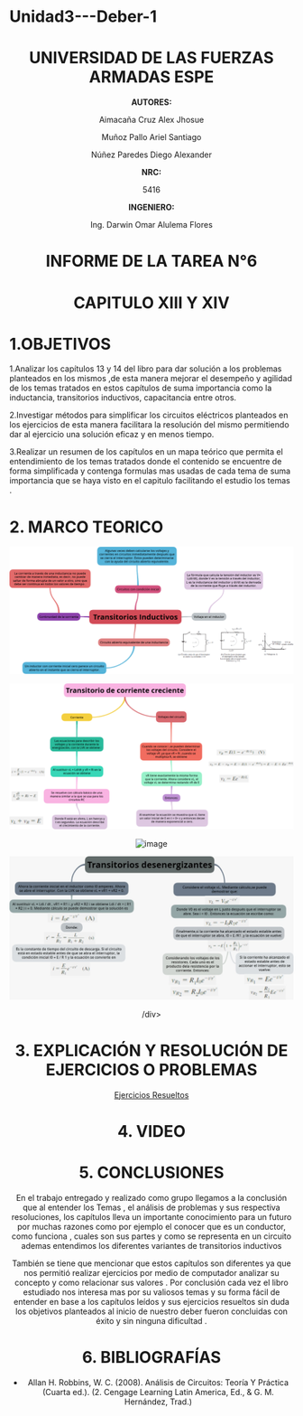 # Unidad3---Deber-1

<div align="center">

# UNIVERSIDAD DE LAS FUERZAS ARMADAS ESPE

**AUTORES:**

Aimacaña Cruz Alex Jhosue

Muñoz Pallo Ariel Santiago

Núñez Paredes Diego Alexander

**NRC:**
  
5416

**INGENIERO:**

Ing. Darwin Omar Alulema Flores

# INFORME DE LA TAREA N°6

# CAPITULO XIII Y XIV
  
</div>

# 1.OBJETIVOS

1.Analizar los capítulos 13 y 14 del libro para dar solución a los problemas planteados en los mismos ,de esta manera mejorar el desempeño y agilidad de los temas tratados en estos capítulos de suma importancia como la inductancia, transitorios inductivos, capacitancia entre otros.

2.Investigar métodos para simplificar los circuitos eléctricos planteados en los ejercicios de esta manera facilitara la resolución del mismo permitiendo dar al ejercicio una solución eficaz y en menos tiempo.

3.Realizar un resumen de los capítulos en un mapa teórico que permita el entendimiento de los temas tratados donde el contenido se encuentre de forma simplificada y contenga  formulas mas usadas de cada tema de suma importancia que se haya visto en el capitulo facilitando el estudio los temas .


# 2. MARCO TEORICO

<div align="center">
  
![image](https://github.com/Jhosu115/Unidad3---Deber-1/blob/main/Transitorios%20Inductivos.png)

![image](https://github.com/Jhosu115/Unidad3---Deber-1/blob/main/Transitorio%20de%20corriente%20creciente.png)

![image](https://github.com/Jhosu115/Unidad3---Deber-1/blob/main/Interrupción%20de%20la%20corriente%20en%20un%20circuito%20inductivo.png)

![image](https://github.com/Jhosu115/Unidad3---Deber-1/blob/main/WhatsApp%20Image%202021-08-23%20at%207.13.55%20PM.jpeg)
  
  /div>

# **3. EXPLICACIÓN Y RESOLUCIÓN DE EJERCICIOS O PROBLEMAS**
  
[Ejercicios Resueltos](https://github.com/Jhosu115/Unidad3---Deber-1/blob/main/Ejercicios%20Capítulo13%20y%2014.pdf)
  
# 4. VIDEO

# 5. CONCLUSIONES

En el trabajo entregado y realizado como grupo llegamos a la  conclusión  que al entender los Temas , el análisis de problemas y sus respectiva  resoluciones, los capítulos lleva un  importante conocimiento  para un futuro por muchas razones como por ejemplo el conocer que es un conductor, como funciona , cuales son sus partes y como se representa en un circuito ademas entendimos los diferentes variantes de transitorios inductivos 

También se tiene que mencionar que estos capítulos son diferentes ya que nos permitió realizar ejercicios por medio de computador analizar su concepto y como relacionar sus valores . Por conclusión cada vez el libro estudiado nos interesa mas por su valiosos temas y su forma fácil de entender en base a los capítulos leídos y sus ejercicios resueltos sin duda los objetivos planteados al inicio de nuestro deber fueron concluidas con éxito y sin ninguna dificultad .

# 6. BIBLIOGRAFÍAS

* Allan H. Robbins, W. C. (2008). Análisis de Circuitos: Teoría Y Práctica (Cuarta ed.). (2. Cengage Learning Latin America, Ed., & G. M. Hernández, Trad.)
